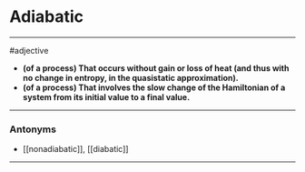 # Adiabatic
---
#adjective
- **(of a process) That occurs without gain or loss of heat (and thus with no change in entropy, in the quasistatic approximation).**
- **(of a process) That involves the slow change of the Hamiltonian of a system from its initial value to a final value.**
---
### Antonyms
- [[nonadiabatic]], [[diabatic]]
---
